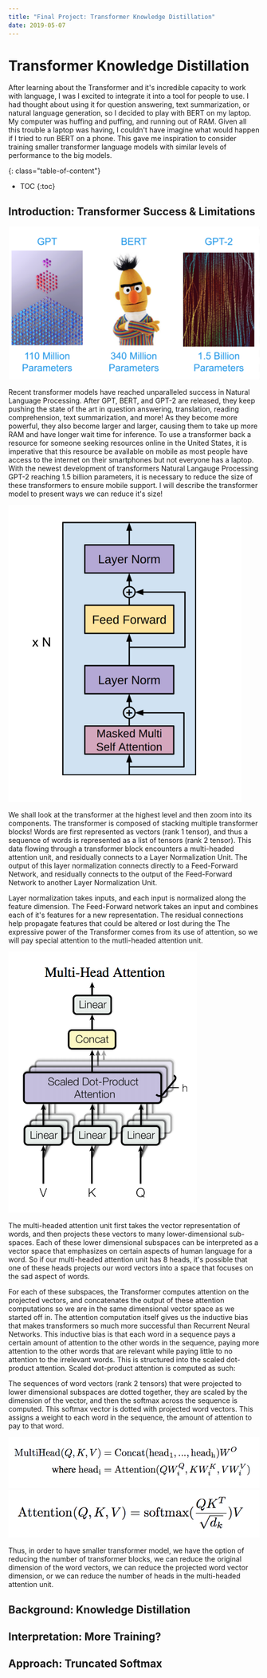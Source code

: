 ```yaml
---
title: "Final Project: Transformer Knowledge Distillation"
date: 2019-05-07
---
```

<h1> Transformer Knowledge Distillation </h1>
 
After learning about the Transformer and it's incredible capacity to work with language, I was I excited to integrate it 
into a tool for people to use. I had thought about using it for question answering, text summarization, or natural language generation,
so I decided to play with BERT on my laptop. My computer was huffing and puffing, and running out of RAM. Given all this trouble
a laptop was having, I couldn't have imagine what would happen if I tried to run BERT on a phone. This gave me inspiration to consider training
smaller transformer language models with similar levels of performance to the big models. 




{: class="table-of-content"}
* TOC
{:toc}


## Introduction: Transformer Success & Limitations 

![Recent Transformers](/assets/images/transformer_gang_white.png)

Recent transformer models have reached unparalleled success in Natural Language Processing. After GPT, BERT, and GPT-2 are released,
they keep pushing the state of the art in question answering, translation, reading comprehension, text summarization, and more! 
As they become more powerful, they also become larger and larger, causing them to take up more RAM and have longer wait time for inference. 
To use a transformer back a resource for someone seeking resources online in the United States, it is imperative that this resource be available on mobile as most
people have access to the internet on their smartphones but not everyone has a laptop. With the newest development of transformers 
Natural Langauge Processing GPT-2 reaching 1.5 billion parameters, it is necessary to reduce the size of these transformers to ensure
mobile support. I will describe the transformer model to present ways we can reduce it's size!

![Transformer Block](/assets/images/transformer_block.png)

We shall look at the transformer at the highest level and then zoom into its components. The transformer is composed of stacking
multiple transformer blocks! Words are first represented as vectors (rank 1 tensor), and thus a sequence of words is represented 
as a list of tensors (rank 2 tensor). This data flowing through a transformer block encounters a multi-headed attention unit, and residually connects
to a Layer Normalization Unit. The output of this layer normalization connects directly to a Feed-Forward Network, and residually connects to
the output of the Feed-Forward Network to another Layer Normalization Unit. 

Layer normalization takes inputs, and each input is normalized along the feature dimension. The Feed-Forward network takes an input and combines 
each of it's features for a new representation. The residual connections help propagate features that could be altered or lost during the 
The expressive power of the Transformer comes from its use of attention, so we will pay special attention to the mutli-headed attention unit.

![Multi-Headed Attention Unit](/assets/images/multiheaded_attention.png)

The multi-headed attention unit first takes the vector representation of words, and then projects these vectors to many lower-dimensional sub-spaces. 
Each of these lower dimensional subspaces can be interpreted as a vector space that emphasizes on certain aspects of human language for a word. So if our multi-headed
attention unit has 8 heads, it's possible that one of these heads projects our word vectors into a space that focuses on the sad aspect of words. 

For each of these subspaces, the Transformer computes attention on the projected vectors, and concatenates the output of these attention 
computations so we are in the same dimensional vector space as we started off in. The attention computation itself gives us the inductive 
bias that makes transformers so much more successful than Recurrent Neural Networks. This inductive bias is that each word in a sequence pays 
a certain amount of attention to the other words in the sequence, paying more attention to the other words that are relevant while paying 
little to no attention to the irrelevant words. This is structured into the scaled dot-product attention. Scaled dot-product attention is computed as such:

The sequences of word vectors (rank 2 tensors) that were projected to lower dimensional subspaces are dotted together, they are scaled by the 
dimension of the vector, and then the softmax across the sequence is computed. This softmax vector is dotted with projected word vectors. This assigns a weight to each word in the sequence, the amount
of attention to pay to that word. 

![Attention Concat](/assets/images/attention_concat.png)
![Attention Compute](/assets/images/attention_compute.png)

Thus, in order to have smaller transformer model, we have the option of reducing the number of transformer blocks, we can reduce the 
original dimension of the word vectors, we can reduce the projected word vector dimension, or we can reduce the number of heads 
in the multi-headed attention unit. 


## Background:  Knowledge Distillation 

## Interpretation: More Training? 
## Approach: Truncated Softmax 





